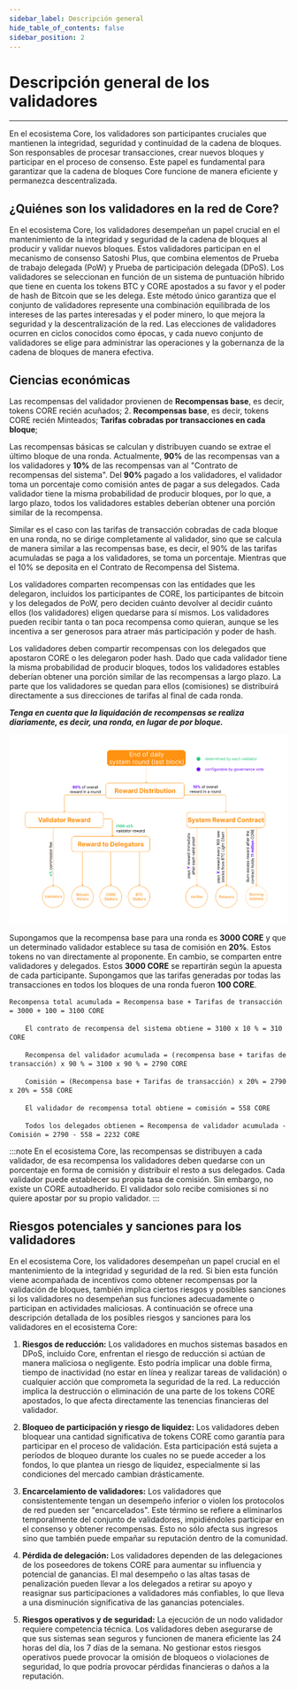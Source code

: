 ```yaml
---
sidebar_label: Descripción general
hide_table_of_contents: false
sidebar_position: 2
---
```


# Descripción general de los validadores

---

En el ecosistema Core, los validadores son participantes cruciales que mantienen la integridad, seguridad y continuidad de la cadena de bloques. Son responsables de procesar transacciones, crear nuevos bloques y participar en el proceso de consenso. Este papel es fundamental para garantizar que la cadena de bloques Core funcione de manera eficiente y permanezca descentralizada.

## ¿Quiénes son los validadores en la red de Core?

En el ecosistema Core, los validadores desempeñan un papel crucial en el mantenimiento de la integridad y seguridad de la cadena de bloques al producir y validar nuevos bloques. Estos validadores participan en el mecanismo de consenso Satoshi Plus, que combina elementos de Prueba de trabajo delegada (PoW) y Prueba de participación delegada (DPoS). Los validadores se seleccionan en función de un sistema de puntuación híbrido que tiene en cuenta los tokens BTC y CORE apostados a su favor y el poder de hash de Bitcoin que se les delega. Este método único garantiza que el conjunto de validadores represente una combinación equilibrada de los intereses de las partes interesadas y el poder minero, lo que mejora la seguridad y la descentralización de la red. Las elecciones de validadores ocurren en ciclos conocidos como épocas, y cada nuevo conjunto de validadores se elige para administrar las operaciones y la gobernanza de la cadena de bloques de manera efectiva.

## Ciencias económicas

Las recompensas del validador provienen de **Recompensas base**, es decir, tokens CORE recién acuñados;
2. **Recompensas base**, es decir, tokens CORE recién Minteados; **Tarifas cobradas por transacciones en cada bloque**;

Las recompensas básicas se calculan y distribuyen cuando se extrae el último bloque de una ronda. Actualmente, **90%** de las recompensas van a los validadores y **10%** de las recompensas van al "Contrato de recompensas del sistema". Del **90%** pagado a los validadores, el validador toma un porcentaje como comisión antes de pagar a sus delegados. Cada validador tiene la misma probabilidad de producir bloques, por lo que, a largo plazo, todos los validadores estables deberían obtener una porción similar de la recompensa.

Similar es el caso con las tarifas de transacción cobradas de cada bloque en una ronda, no se dirige completamente al validador, sino que se calcula de manera similar a las recompensas base, es decir, el 90% de las tarifas acumuladas se paga a los validadores, se toma un porcentaje. Mientras que el 10% se deposita en el Contrato de Recompensa del Sistema.

Los validadores comparten recompensas con las entidades que les delegaron, incluidos los participantes de CORE, los participantes de bitcoin y los delegados de PoW, pero deciden cuánto devolver al decidir cuánto ellos (los validadores) eligen quedarse para sí mismos. Los validadores pueden recibir tanta o tan poca recompensa como quieran, aunque se les incentiva a ser generosos para atraer más participación y poder de hash.

Los validadores deben compartir recompensas con los delegados que apostaron CORE o les delegaron poder hash. Dado que cada validador tiene la misma probabilidad de producir bloques, todos los validadores estables deberían obtener una porción similar de las recompensas a largo plazo. La parte que los validadores se quedan para ellos (comisiones) se distribuirá directamente a sus direcciones de tarifas al final de cada ronda.

**_Tenga en cuenta que la liquidación de recompensas se realiza diariamente, es decir, una ronda, en lugar de por bloque._**

![distribución-de-recompensas-validador](../../../../../../static/img/validator/Reward-Distribution.png)

Supongamos que la recompensa base para una ronda es **3000 CORE** y que un determinado validador establece su tasa de comisión en **20%**. Estos tokens no van directamente al proponente. En cambio, se comparten entre validadores y delegados. Estos **3000 CORE** se repartirán según la apuesta de cada participante. Supongamos que las tarifas generadas por todas las transacciones en todos los bloques de una ronda fueron **100 CORE**.

```maths
Recompensa total acumulada = Recompensa base + Tarifas de transacción = 3000 + 100 = 3100 CORE

    El contrato de recompensa del sistema obtiene = 3100 x 10 % = 310 CORE  

    Recompensa del validador acumulada = (recompensa base + tarifas de transacción) x 90 % = 3100 x 90 % = 2790 CORE

    Comisión = (Recompensa base + Tarifas de transacción) x 20% = 2790 x 20% = 558 CORE

    El validador de recompensa total obtiene = comisión = 558 CORE

    Todos los delegados obtienen = Recompensa de validador acumulada - Comisión = 2790 - 558 = 2232 CORE
```

:::note
En el ecosistema Core, las recompensas se distribuyen a cada validador, de esa recompensa los validadores deben quedarse con un porcentaje en forma de comisión y distribuir el resto a sus delegados. Cada validador puede establecer su propia tasa de comisión. Sin embargo, no existe un CORE autoadherido. El validador solo recibe comisiones si no quiere apostar por su propio validador.
:::

## Riesgos potenciales y sanciones para los validadores

En el ecosistema Core, los validadores desempeñan un papel crucial en el mantenimiento de la integridad y seguridad de la red. Si bien esta función viene acompañada de incentivos como obtener recompensas por la validación de bloques, también implica ciertos riesgos y posibles sanciones si los validadores no desempeñan sus funciones adecuadamente o participan en actividades maliciosas. A continuación se ofrece una descripción detallada de los posibles riesgos y sanciones para los validadores en el ecosistema Core:

1. **Riesgos de reducción:** Los validadores en muchos sistemas basados ​​en DPoS, incluido Core, enfrentan el riesgo de reducción si actúan de manera maliciosa o negligente. Esto podría implicar una doble firma, tiempo de inactividad (no estar en línea y realizar tareas de validación) o cualquier acción que comprometa la seguridad de la red. La reducción implica la destrucción o eliminación de una parte de los tokens CORE apostados, lo que afecta directamente las tenencias financieras del validador.

2. **Bloqueo de participación y riesgo de liquidez:** Los validadores deben bloquear una cantidad significativa de tokens CORE como garantía para participar en el proceso de validación. Esta participación está sujeta a períodos de bloqueo durante los cuales no se puede acceder a los fondos, lo que plantea un riesgo de liquidez, especialmente si las condiciones del mercado cambian drásticamente.

3. **Encarcelamiento de validadores:** Los validadores que consistentemente tengan un desempeño inferior o violen los protocolos de red pueden ser "encarcelados". Este término se refiere a eliminarlos temporalmente del conjunto de validadores, impidiéndoles participar en el consenso y obtener recompensas. Esto no sólo afecta sus ingresos sino que también puede empañar su reputación dentro de la comunidad.

4. **Pérdida de delegación:** Los validadores dependen de las delegaciones de los poseedores de tokens CORE para aumentar su influencia y potencial de ganancias. El mal desempeño o las altas tasas de penalización pueden llevar a los delegados a retirar su apoyo y reasignar sus participaciones a validadores más confiables, lo que lleva a una disminución significativa de las ganancias potenciales.

5. **Riesgos operativos y de seguridad:** La ejecución de un nodo validador requiere competencia técnica. Los validadores deben asegurarse de que sus sistemas sean seguros y funcionen de manera eficiente las 24 horas del día, los 7 días de la semana. No gestionar estos riesgos operativos puede provocar la omisión de bloqueos o violaciones de seguridad, lo que podría provocar pérdidas financieras o daños a la reputación.
